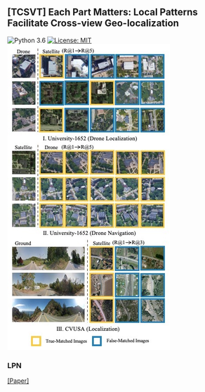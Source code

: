 ## [TCSVT] Each Part Matters: Local Patterns Facilitate Cross-view Geo-localization 
![Python 3.6](https://img.shields.io/badge/python-3.6-green.svg)
[![License: MIT](https://img.shields.io/badge/License-MIT-green.svg)](https://opensource.org/licenses/MIT)
![](docs/index_files/visual.jpg#pic_center)

### LPN
[[Paper]](https://arxiv.org/abs/2008.11646) 
